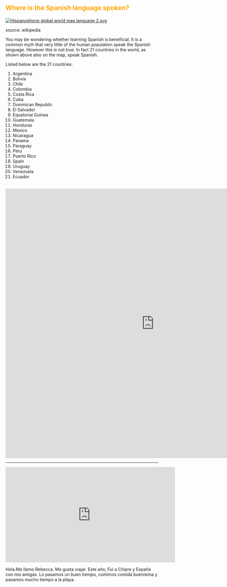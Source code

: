 

<h2><p style="color:orange;">Where is the Spanish language spoken?</p></h2>
<p></p>



<p><a href="https://commons.wikimedia.org/wiki/File:Hispanophone_global_world_map_language_2.svg#/media/File:Hispanophone_global_world_map_language_2.svg"><img src="https://upload.wikimedia.org/wikipedia/commons/thumb/c/c4/Hispanophone_global_world_map_language_2.svg/1200px-Hispanophone_global_world_map_language_2.svg.png" alt="Hispanophone global world map language 2.svg"></a>
</p>
source: wikipedia
<p></p>
You may be wondering whether learning Spanish is beneficial. It is a common myth that very little of the human population speak the Spanish language. However this is not true. In fact 21 countries in the world, as shown above also on the map, speak Spanish.


Listed below are the 21 countries: 
<ol>
<li>Argentina</li> 
<li>Bolivia </li>
<li>Chile </li>
<li>Colombia </li>
<li>Costa Rica </li>
<li>Cuba </li>
<li>Dominican Republic </li>
<li>El Salvador </li>
<li>Equatorial Guinea </li>
<li>Guatemala </li>
<li>Honduras </li>
<li>Mexico </li>
<li>Nicaragua </li>
<li>Panama </li>
<li>Paraguay </li>
<li>Peru </li>
<li>Puerto Rico </li>
<li>Spain </li>
<li>Uruguay </li>
<li>Venezuela </li>
  <li>Ecuador</li>
</ol>
<br>
<iframe src="https://h5p.org/h5p/embed/392019" width="980" height="890" frameborder="0" allowfullscreen="allowfullscreen"></iframe><script src="https://h5p.org/sites/all/modules/h5p/library/js/h5p-resizer.js" charset="UTF-8"></script>
<script src="https://h5p.org/sites/all/modules/h5p/library/js/h5p-resizer.js" charset="UTF-8"></script>


<p></p>
<hr>

<iframe width="560" height="315" src="https://www.youtube.com/embed/GtW7nN6ZAIc" frameborder="0" allow="accelerometer; autoplay; encrypted-media; gyroscope; picture-in-picture" allowfullscreen></iframe>


<p lang="es"> Hola.Me llamo Rebecca. Me gusta viajar. Este año, Fui a Chipre y España con mis amigas. Lo pasamos un buen tiempo, comimos comida buenísima y pasamos mucho tiempo a la playa.</p>




